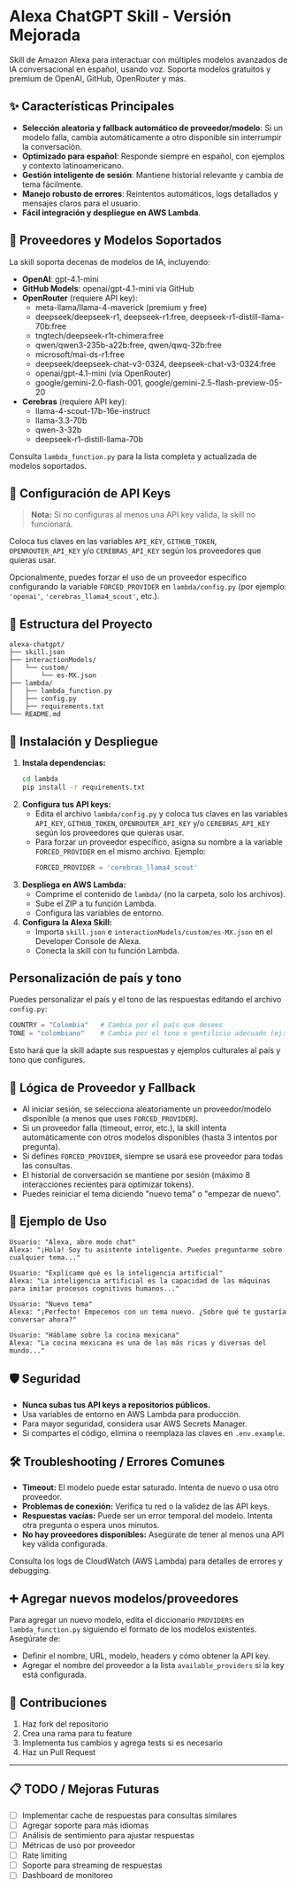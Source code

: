 # Alexa ChatGPT Skill - Versión Mejorada

Skill de Amazon Alexa para interactuar con múltiples modelos avanzados de IA conversacional en español, usando voz. Soporta modelos gratuitos y premium de OpenAI, GitHub, OpenRouter y más.

## ✨ Características Principales

- **Selección aleatoria y fallback automático de proveedor/modelo**: Si un modelo falla, cambia automáticamente a otro disponible sin interrumpir la conversación.
- **Optimizado para español**: Responde siempre en español, con ejemplos y contexto latinoamericano.
- **Gestión inteligente de sesión**: Mantiene historial relevante y cambia de tema fácilmente.
- **Manejo robusto de errores**: Reintentos automáticos, logs detallados y mensajes claros para el usuario.
- **Fácil integración y despliegue en AWS Lambda**.

## 🤖 Proveedores y Modelos Soportados

La skill soporta decenas de modelos de IA, incluyendo:

- **OpenAI**: gpt-4.1-mini
- **GitHub Models**: openai/gpt-4.1-mini vía GitHub
- **OpenRouter** (requiere API key):
  - meta-llama/llama-4-maverick (premium y free)
  - deepseek/deepseek-r1, deepseek-r1:free, deepseek-r1-distill-llama-70b:free
  - tngtech/deepseek-r1t-chimera:free
  - qwen/qwen3-235b-a22b:free, qwen/qwq-32b:free
  - microsoft/mai-ds-r1:free
  - deepseek/deepseek-chat-v3-0324, deepseek-chat-v3-0324:free
  - openai/gpt-4.1-mini (vía OpenRouter)
  - google/gemini-2.0-flash-001, google/gemini-2.5-flash-preview-05-20
- **Cerebras** (requiere API key):
  - llama-4-scout-17b-16e-instruct
  - llama-3.3-70b
  - qwen-3-32b
  - deepseek-r1-distill-llama-70b

Consulta `lambda_function.py` para la lista completa y actualizada de modelos soportados.

## 🔑 Configuración de API Keys

> **Nota:** Si no configuras al menos una API key válida, la skill no funcionará.

Coloca tus claves en las variables `API_KEY`, `GITHUB_TOKEN`, `OPENROUTER_API_KEY` y/o `CEREBRAS_API_KEY` según los proveedores que quieras usar.

Opcionalmente, puedes forzar el uso de un proveedor específico configurando la variable `FORCED_PROVIDER` en `lambda/config.py` (por ejemplo: `'openai'`, `'cerebras_llama4_scout'`, etc.).

## 📁 Estructura del Proyecto

```
alexa-chatgpt/
├── skill.json
├── interactionModels/
│   └── custom/
│       └── es-MX.json
├── lambda/
│   ├── lambda_function.py
│   ├── config.py
│   ├── requirements.txt
└── README.md
```

## 🚀 Instalación y Despliegue

1. **Instala dependencias:**
   ```bash
   cd lambda
   pip install -r requirements.txt
   ```
2. **Configura tus API keys:**
   - Edita el archivo `lambda/config.py` y coloca tus claves en las variables `API_KEY`, `GITHUB_TOKEN`, `OPENROUTER_API_KEY` y/o `CEREBRAS_API_KEY` según los proveedores que quieras usar.
   - Para forzar un proveedor específico, asigna su nombre a la variable `FORCED_PROVIDER` en el mismo archivo. Ejemplo:
     ```python
     FORCED_PROVIDER = 'cerebras_llama4_scout'
     ```
3. **Despliega en AWS Lambda:**
   - Comprime el contenido de `lambda/` (no la carpeta, solo los archivos).
   - Sube el ZIP a tu función Lambda.
   - Configura las variables de entorno.
4. **Configura la Alexa Skill:**
   - Importa `skill.json` e `interactionModels/custom/es-MX.json` en el Developer Console de Alexa.
   - Conecta la skill con tu función Lambda.

## Personalización de país y tono

Puedes personalizar el país y el tono de las respuestas editando el archivo `config.py`:

```python
COUNTRY = "Colombia"   # Cambia por el país que desees
TONE = "colombiano"    # Cambia por el tono o gentilicio adecuado (ej: mexicano, argentino, chileno)
```

Esto hará que la skill adapte sus respuestas y ejemplos culturales al país y tono que configures.

## 🧠 Lógica de Proveedor y Fallback

- Al iniciar sesión, se selecciona aleatoriamente un proveedor/modelo disponible (a menos que uses `FORCED_PROVIDER`).
- Si un proveedor falla (timeout, error, etc.), la skill intenta automáticamente con otros modelos disponibles (hasta 3 intentos por pregunta).
- Si defines `FORCED_PROVIDER`, siempre se usará ese proveedor para todas las consultas.
- El historial de conversación se mantiene por sesión (máximo 8 interacciones recientes para optimizar tokens).
- Puedes reiniciar el tema diciendo "nuevo tema" o "empezar de nuevo".

## 📝 Ejemplo de Uso

```
Usuario: "Alexa, abre modo chat"
Alexa: "¡Hola! Soy tu asistente inteligente. Puedes preguntarme sobre cualquier tema..."

Usuario: "Explícame qué es la inteligencia artificial"
Alexa: "La inteligencia artificial es la capacidad de las máquinas para imitar procesos cognitivos humanos..."

Usuario: "Nuevo tema"
Alexa: "¡Perfecto! Empecemos con un tema nuevo. ¿Sobre qué te gustaría conversar ahora?"

Usuario: "Háblame sobre la cocina mexicana"
Alexa: "La cocina mexicana es una de las más ricas y diversas del mundo..."
```

## 🛡️ Seguridad

- **Nunca subas tus API keys a repositorios públicos.**
- Usa variables de entorno en AWS Lambda para producción.
- Para mayor seguridad, considera usar AWS Secrets Manager.
- Si compartes el código, elimina o reemplaza las claves en `.env.example`.

## 🛠️ Troubleshooting / Errores Comunes

- **Timeout:** El modelo puede estar saturado. Intenta de nuevo o usa otro proveedor.
- **Problemas de conexión:** Verifica tu red o la validez de las API keys.
- **Respuestas vacías:** Puede ser un error temporal del modelo. Intenta otra pregunta o espera unos minutos.
- **No hay proveedores disponibles:** Asegúrate de tener al menos una API key válida configurada.

Consulta los logs de CloudWatch (AWS Lambda) para detalles de errores y debugging.

## ➕ Agregar nuevos modelos/proveedores

Para agregar un nuevo modelo, edita el diccionario `PROVIDERS` en `lambda_function.py` siguiendo el formato de los modelos existentes. Asegúrate de:
- Definir el nombre, URL, modelo, headers y cómo obtener la API key.
- Agregar el nombre del proveedor a la lista `available_providers` si la key está configurada.

## 🤝 Contribuciones

1. Haz fork del repositorio
2. Crea una rama para tu feature
3. Implementa tus cambios y agrega tests si es necesario
4. Haz un Pull Request

---

## 📋 TODO / Mejoras Futuras

- [ ] Implementar cache de respuestas para consultas similares
- [ ] Agregar soporte para más idiomas
- [ ] Análisis de sentimiento para ajustar respuestas
- [ ] Métricas de uso por proveedor
- [ ] Rate limiting
- [ ] Soporte para streaming de respuestas
- [ ] Dashboard de monitoreo
